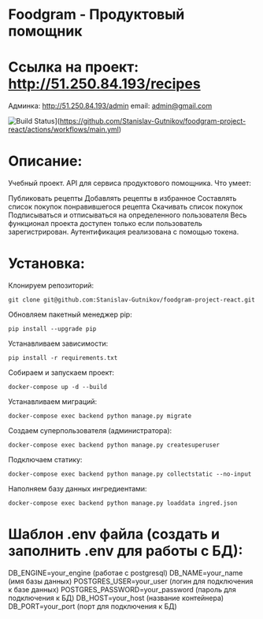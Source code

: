 # Foodgram - Продуктовый помощник
# Ссылка на проект: http://51.250.84.193/recipes
Админка: http://51.250.84.193/admin
email: admin@gmail.com

![Build Status](https://github.com/Stanislav-Gutnikov/foodgram-project-react/workflows/tests/badge.svg)](https://github.com/Stanislav-Gutnikov/foodgram-project-react/actions/workflows/main.yml)

# Описание:

Учебный проект. API для сервиса продуктового помощника. Что умеет:

Публиковать рецепты
Добавлять рецепты в избранное
Составлять список покупок понравившегося рецепта
Скачивать список покупок
Подписываться и отписываться на определенного пользователя
Весь функционал проекта доступен только если пользователь зарегистрирован. Аутентификация реализована с помощью токена.

# Установка:

Клонируем репозиторий:

```
git clone git@github.com:Stanislav-Gutnikov/foodgram-project-react.git
```

Обновляем пакетный менеджер pip:

```
pip install --upgrade pip
```

Устанавливаем зависимости:

```
pip install -r requirements.txt
```

Собираем и запускаем проект:

```
docker-compose up -d --build
```

Устанавливаем миграций:

```
docker-compose exec backend python manage.py migrate
```

Создаем суперпользователя (администратора):

```
docker-compose exec backend python manage.py createsuperuser
```

Подключаем статику:

```
docker-compose exec backend python manage.py collectstatic --no-input
```

Наполняем базу данных ингредиентами:

```
docker-compose exec backend python manage.py loaddata ingred.json
```

# Шаблон .env файла (создать и заполнить .env для работы с БД):
DB_ENGINE=your_engine (работае с postgresql)
DB_NAME=your_name (имя базы данных)
POSTGRES_USER=your_user (логин для подключения к базе данных)
POSTGRES_PASSWORD=your_password (пароль для подключения к БД)
DB_HOST=your_host (название контейнера)
DB_PORT=your_port (порт для подключения к БД)